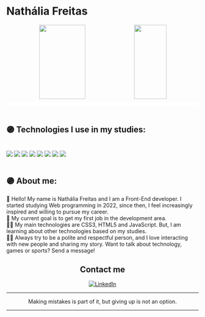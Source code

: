 #  **Nathália Freitas**<br>

<div align='center'>
 
<div align="center">  
  
  <img width="49%" height="195px" src="https://github-readme-stats.vercel.app/api?username=penafortee&show_icons=true&count_private=true&title_color=80F7D4&icon_color=9d00ff&text_color=c9d1d9&bg_color=0d1117&border_color=fff0"/> 
  
  <img width="41%" height="195px" src="https://github-readme-stats.vercel.app/api/top-langs/?username=penafortee&layout=compact&title_color=80F7D4&text_color=fff&bg_color=0d1117&border_color=fff0"/>
  
</div>

</div>

<img src="./img/3.svg" width="100%" height="8px"/>

<div><br />

## 🟣 Technologies I use in my studies:

<br />

 <div>
	<img height='60' src="https://cdn.jsdelivr.net/gh/devicons/devicon/icons/html5/html5-original.svg" />
	<img height='60' src="https://cdn.jsdelivr.net/gh/devicons/devicon/icons/css3/css3-original.svg" />
	<img height='60' src="https://cdn.jsdelivr.net/gh/devicons/devicon/icons/javascript/javascript-original.svg" />
	<img height='60' src="https://cdn.jsdelivr.net/gh/devicons/devicon/icons/react/react-original-wordmark.svg" />
	<img height='60' src="https://cdn.jsdelivr.net/gh/devicons/devicon/icons/bootstrap/bootstrap-original-wordmark.svg" />
	<img height='60' src="https://cdn.jsdelivr.net/gh/devicons/devicon/icons/github/github-original.svg" />
	<img height='60' src="https://cdn.jsdelivr.net/gh/devicons/devicon/icons/git/git-original.svg" />
	<img height='60' src="https://cdn.jsdelivr.net/gh/devicons/devicon/icons/windows8/windows8-original.svg" />
<br>
<br>

</div>
</div>

## 🟣 About me:

👋 Hello! My name is Nathália Freitas and I am a Front-End developer. I started studying Web programming in 2022, since then, I feel increasingly inspired and willing to pursue my career.<br>
🧠 My current goal is to get my first job in the development area.<br>
🧑‍💻 My main technologies are CSS3, HTML5 and JavaScript. But, I am learning about other technologies based on my studies.<br>
🧑🏻 Always try to be a polite and respectful person, and I love interacting with new people and sharing my story. Want to talk about technology, games or sports? Send a message!<br>

<h2 align='center'>Contact me</h2>

<div align='center'>

[![LinkedIn](https://img.shields.io/badge/linkedin-%230077B5.svg?style=for-the-badge&logo=linkedin&logoColor=white)](https://www.linkedin.com/in/nathalia-freitas-1644031b3/)
<hr>
Making mistakes is part of it, but giving up is not an option.
<hr>
